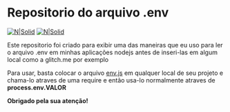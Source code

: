 # Repositorio do arquivo .env

[![N|Solid](https://cdn.discordapp.com/attachments/631607183301148672/724397007170568313/paypal.png)](https://www.paypal.com/cgi-bin/webscr?cmd=_donations&business=fabinhoec2210@gmail.com&item_name=F%C3%A1bio&currency_code=BRL)  [![N|Solid](https://cdn.discordapp.com/attachments/631607183301148672/724397005543178270/picpay.png)](https://app.picpay.com/user/Snooh)

Este repositorio foi criado para exibir uma das maneiras que eu uso para ler o arquivo .env em minhas aplicações nodejs  antes de inseri-las em algum local como a glitch.me por exemplo

Para usar, basta colocar o arquivo [env.js](/env.js) em qualquer local de seu projeto e chama-lo atraves de uma require e então usa-lo normalmente atraves de **process.env.VALOR**

**Obrigado pela sua atenção!**
